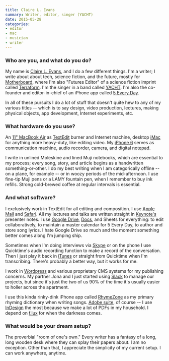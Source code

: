 ```yaml
---
title: Claire L. Evans
summary: Writer, editor, singer (YACHT)
date: 2015-05-28
categories:
- editor
- mac
- musician
- writer
---
```


### Who are you, and what do you do?

My name is [Claire L. Evans](http://www.clairelevans.com/ "Claire's website."), and I do a few different things. I'm a writer; I write about about tech, science fiction, and the future, mostly for [Motherboard](http://motherboard.vice.com/en_us "A collection of articles about tech and the future."), where I'm also "Futures Editor" of a science fiction imprint called [Terraform](http://motherboard.vice.com/terraform/ "A collection of sci-fi stories."). I'm the singer in a band called [YACHT](http://teamyacht.com/ "The band's website."). I'm also the co-founder and editor-in-chief of an iPhone app called [5 Every Day][5-every-day-ios].

In all of these pursuits I do a lot of stuff that doesn't quite hew to any of my various titles -- which is to say design, video production, lectures, making physical objects, app development, Internet experiments, etc.

### What hardware do you use?

An [11" MacBook Air][macbook-air] as [TextEdit][] burner and Internet machine, desktop [iMac][] for anything more heavy-duty, like editing video. My [iPhone 6][iphone-6] serves as communication machine, audio recorder, camera, and digital notepad.

I write in unlined Moleskine and lined Muji notebooks, which are essential to my process; every song, story, and article begins as a handwritten something-or-other. I do my best writing when I am categorically offline -- on a plane, for example -- or in woozy periods of the mid-afternoon. I use fine-tip Muji pens or a LAMY fountain pen, when I remember to buy ink refills. Strong cold-brewed coffee at regular intervals is essential.

### And what software?

I exclusively work in TextEdit for all editing and composition. I use [Apple Mail][mail] and [Safari][]. All my lectures and talks are written straight in [Keynote's][keynote] presenter notes. I use [Google Drive][google-drive], [Docs][google-docs], and Sheets for everything: to edit collaboratively, to maintain a master calendar for 5 Every Day, to author and store song lyrics. I hate Google Drive so much and the moment something better comes along I'm jumping ship.

Sometimes when I'm doing interviews via [Skype][] or on the phone I use Quicktime's audio recording function to make a record of the conversation. Then I just play it back in [iTunes][] or straight from Quicktime when I'm transcribing. There's probably a better way, but it works for me.

I work in [Wordpress][] and various proprietary CMS systems for my publishing concerns. My partner Jona and I just started using [Slack][] to manage our projects, but since it's just the two of us 90% of the time it's usually easier to holler across the apartment.

I use this kinda rinky-dink iPhone app called [RhymeZone][rhymezone-ios] as my primary rhyming dictionary when writing songs. [Adobe suite][creative-suite], of course -- I use [InDesign][] the most because we make a lot of PDFs in my household. I depend on [f.lux][] for when the darkness comes.

### What would be your dream setup?

The proverbial "room of one's own." Every writer has a fantasy of a long, long wooden desk where they can splay their papers about. I am no exception. Other than that, I appreciate the simplicity of my current setup. I can work anywhere, anytime.

[5-every-day-ios]: http://web.archive.org/web/20200416183815/https://apps.apple.com/us/app/5-every-day/id713778306 "An app that gives you 5 interesting things to do in LA every day."
[creative-suite]: https://www.adobe.com/creativecloud.html "A collection of design tools."
[f.lux]: https://justgetflux.com/ "A tool to make the colour of your screen adapt to the current time of day."
[google-docs]: https://en.wikipedia.org/wiki/Google_Docs "A web-based office suite."
[google-drive]: http://web.archive.org/web/20220127131904/https://accounts.google.com/ServiceLogin?service=wise "A cloud storage service."
[imac]: https://www.apple.com/imac-24/ "An all-in-one computer."
[indesign]: https://www.adobe.com/products/indesign.html "A desktop/web publishing application."
[iphone-6]: https://en.wikipedia.org/wiki/IPhone_6 "A smartphone."
[itunes]: https://www.apple.com/itunes/ "A jukebox application and online store."
[keynote]: https://www.apple.com/keynote/ "Presentation software for the Mac."
[macbook-air]: https://www.apple.com/macbook-air/ "A very thin laptop."
[mail]: https://en.wikipedia.org/wiki/Mail_(application) "The default Mac OS X mail client."
[rhymezone-ios]: https://apps.apple.com/us/app/rhymezone/id493493802 "A rhyming dictionary and thesaurus app."
[safari]: https://www.apple.com/safari/ "A fast web browser."
[skype]: https://www.skype.com/en/ "Voice and video chat software."
[slack]: https://slack.com/intl/ja-jp/ "A collaboration service."
[textedit]: http://web.archive.org/web/20200525165141/https://support.apple.com/en-us/HT2523 "A text editor included with Mac OS X."
[wordpress]: https://wordpress.com/ "Weblog publishing software."
